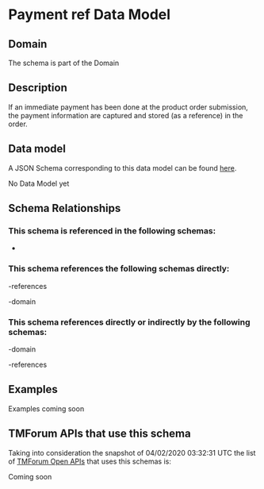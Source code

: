 # Payment ref Data Model

## Domain

The  schema is part of the  Domain

## Description

If an immediate payment has been done at the product order submission, the payment information are captured and stored (as a reference) in the order.

## Data model

A JSON Schema corresponding to this data model can be found
[here](https://github.com/tmforum-rand/schemas/blob/candidates/Customer/PaymentRef.schema.json).

No Data Model yet

## Schema Relationships

### This schema is referenced in the following schemas:

-

### This schema references the following schemas directly:

-references

-domain

### This schema references directly or indirectly by the following schemas:

-domain

-references



## Examples

Examples coming soon

## TMForum APIs that use this schema

Taking into consideration the snapshot of 04/02/2020 03:32:31 UTC the list of [TMForum Open APIs](https://www.tmforum.org/open-apis/) that uses this schemas is:

Coming soon